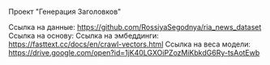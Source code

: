 Проект "Генерация Заголовков"

Ссылка на данные: https://github.com/RossiyaSegodnya/ria_news_dataset
Ссылка на основу:
Ссылка на эмбеддинги: https://fasttext.cc/docs/en/crawl-vectors.html
Ссылка на веса модели: https://drive.google.com/open?id=1jK40LGXOiPZozMiKbkdG6Ry-tsAotEwb
